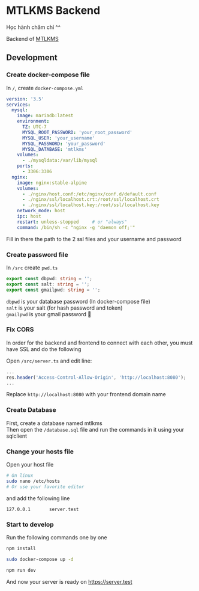# MTLKMS Backend
Học hành chăm chỉ ^^

Backend of [MTLKMS](https://mtlkms.github.io)

## Development
### Create docker-compose file
In `/`, create `docker-compose.yml`
```yml
version: '3.5'
services:
  mysql:
    image: mariadb:latest
    environment:
      TZ: UTC-7
      MYSQL_ROOT_PASSWORD: 'your_root_password'
      MYSQL_USER: 'your_username'
      MYSQL_PASSWORD: 'your_password'
      MYSQL_DATABASE: 'mtlkms'
    volumes:
      - ./mysqldata:/var/lib/mysql
    ports:
      - 3306:3306
  nginx:
    image: nginx:stable-alpine
    volumes:
      - ./nginx/host.conf:/etc/nginx/conf.d/default.conf
      - ./nginx/ssl/localhost.crt:/root/ssl/localhost.crt
      - ./nginx/ssl/localhost.key:/root/ssl/localhost.key
    network_mode: host
    ipc: host
    restart: unless-stopped     # or "always"
    command: /bin/sh -c "nginx -g 'daemon off;'"
```

Fill in there the path to the 2 ssl files and your username and password

### Create password file
In `/src` create `pwd.ts`
```typescript
export const dbpwd: string = '';
export const salt: string = '';
export const gmailpwd: string = '';
```

`dbpwd` is your database password (In docker-compose file)  
`salt` is your salt (for hash password and token)  
`gmailpwd` is your gmail password 🦫

### Fix CORS
In order for the backend and frontend to connect with each other, you must have SSL and do the following

Open `/src/server.ts` and edit line:
```typescript
...
res.header('Access-Control-Allow-Origin', 'http://localhost:8080');
...
```

Replace `http://localhost:8080` with your frontend domain name

### Create Database
First, create a database named mtlkms  
Then open the `/database.sql` file and run the commands in it using your sqlclient

### Change your hosts file
Open your host file
```bash
# On linux
sudo nano /etc/hosts
# Or use your favorite editor
```
and add the following line
```
127.0.0.1       server.test
```

### Start to develop
Run the following commands one by one
```bash
npm install
```
```bash
sudo docker-compose up -d
```
```bash
npm run dev
```

And now your server is ready on https://server.test
